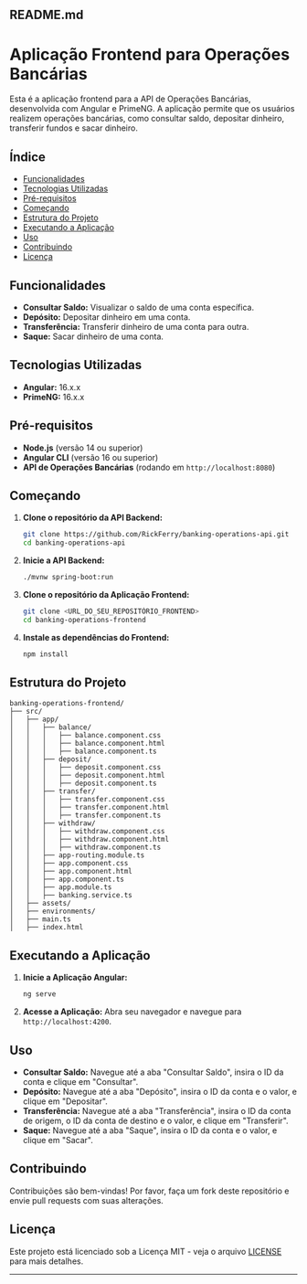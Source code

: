 ## README.md

# Aplicação Frontend para Operações Bancárias

Esta é a aplicação frontend para a API de Operações Bancárias, desenvolvida com Angular e PrimeNG. A aplicação permite que os usuários realizem operações bancárias, como consultar saldo, depositar dinheiro, transferir fundos e sacar dinheiro.

## Índice
- [Funcionalidades](#funcionalidades)
- [Tecnologias Utilizadas](#tecnologias-utilizadas)
- [Pré-requisitos](#pré-requisitos)
- [Começando](#começando)
- [Estrutura do Projeto](#estrutura-do-projeto)
- [Executando a Aplicação](#executando-a-aplicação)
- [Uso](#uso)
- [Contribuindo](#contribuindo)
- [Licença](#licença)

## Funcionalidades

- **Consultar Saldo:** Visualizar o saldo de uma conta específica.
- **Depósito:** Depositar dinheiro em uma conta.
- **Transferência:** Transferir dinheiro de uma conta para outra.
- **Saque:** Sacar dinheiro de uma conta.

## Tecnologias Utilizadas

- **Angular:** 16.x.x
- **PrimeNG:** 16.x.x

## Pré-requisitos

- **Node.js** (versão 14 ou superior)
- **Angular CLI** (versão 16 ou superior)
- **API de Operações Bancárias** (rodando em `http://localhost:8080`)

## Começando

1. **Clone o repositório da API Backend:**
   ```bash
   git clone https://github.com/RickFerry/banking-operations-api.git
   cd banking-operations-api
   ```

2. **Inicie a API Backend:**
   ```bash
   ./mvnw spring-boot:run
   ```

3. **Clone o repositório da Aplicação Frontend:**
   ```bash
   git clone <URL_DO_SEU_REPOSITÓRIO_FRONTEND>
   cd banking-operations-frontend
   ```

4. **Instale as dependências do Frontend:**
   ```bash
   npm install
   ```

## Estrutura do Projeto

```
banking-operations-frontend/
├── src/
│   ├── app/
│   │   ├── balance/
│   │   │   ├── balance.component.css
│   │   │   ├── balance.component.html
│   │   │   ├── balance.component.ts
│   │   ├── deposit/
│   │   │   ├── deposit.component.css
│   │   │   ├── deposit.component.html
│   │   │   ├── deposit.component.ts
│   │   ├── transfer/
│   │   │   ├── transfer.component.css
│   │   │   ├── transfer.component.html
│   │   │   ├── transfer.component.ts
│   │   ├── withdraw/
│   │   │   ├── withdraw.component.css
│   │   │   ├── withdraw.component.html
│   │   │   ├── withdraw.component.ts
│   │   ├── app-routing.module.ts
│   │   ├── app.component.css
│   │   ├── app.component.html
│   │   ├── app.component.ts
│   │   ├── app.module.ts
│   │   ├── banking.service.ts
│   ├── assets/
│   ├── environments/
│   ├── main.ts
│   ├── index.html
```

## Executando a Aplicação

1. **Inicie a Aplicação Angular:**
   ```bash
   ng serve
   ```

2. **Acesse a Aplicação:**
   Abra seu navegador e navegue para `http://localhost:4200`.

## Uso

- **Consultar Saldo:** Navegue até a aba "Consultar Saldo", insira o ID da conta e clique em "Consultar".
- **Depósito:** Navegue até a aba "Depósito", insira o ID da conta e o valor, e clique em "Depositar".
- **Transferência:** Navegue até a aba "Transferência", insira o ID da conta de origem, o ID da conta de destino e o valor, e clique em "Transferir".
- **Saque:** Navegue até a aba "Saque", insira o ID da conta e o valor, e clique em "Sacar".

## Contribuindo

Contribuições são bem-vindas! Por favor, faça um fork deste repositório e envie pull requests com suas alterações.

## Licença

Este projeto está licenciado sob a Licença MIT - veja o arquivo [LICENSE](LICENSE) para mais detalhes.

---
